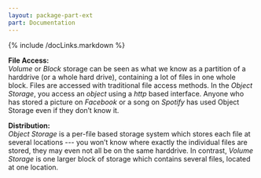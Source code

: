 ```yaml
---
layout: package-part-ext
part: Documentation
---
```

{% include /docLinks.markdown %}

**File Access:**    
*Volume* or *Block* storage can be seen as what we know as a partition of a harddrive (or a whole hard drive), containing a lot of files in one whole block. Files are accessed with traditional file access methods.
In the *Object Storage*, you access an *object* using a *http* based interface. Anyone who has stored a picture on *Facebook* or a song on *Spotify* has used Object Storage even if they don’t know it. 

**Distribution:**    
*Object Storage* is a per-file based storage system which stores each file at several locations --- you won’t know where exactly the individual files are stored, they may even not all be on the same harddrive. In contrast, *Volume Storage* is one larger block of storage which contains several files, located at one location.


